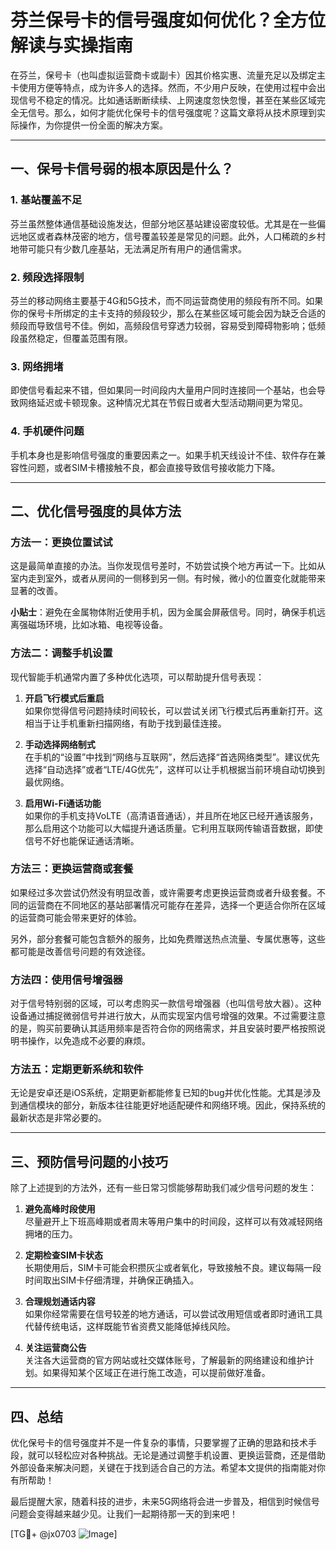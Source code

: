 # 芬兰保号卡的信号强度如何优化？全方位解读与实操指南

在芬兰，保号卡（也叫虚拟运营商卡或副卡）因其价格实惠、流量充足以及绑定主卡使用方便等特点，成为许多人的选择。然而，不少用户反映，在使用过程中会出现信号不稳定的情况。比如通话断断续续、上网速度忽快忽慢，甚至在某些区域完全无信号。那么，如何才能优化保号卡的信号强度呢？这篇文章将从技术原理到实际操作，为你提供一份全面的解决方案。

---

## 一、保号卡信号弱的根本原因是什么？

### 1. 基站覆盖不足
芬兰虽然整体通信基础设施发达，但部分地区基站建设密度较低。尤其是在一些偏远地区或者森林茂密的地方，信号覆盖较差是常见的问题。此外，人口稀疏的乡村地带可能只有少数几座基站，无法满足所有用户的通信需求。

### 2. 频段选择限制
芬兰的移动网络主要基于4G和5G技术，而不同运营商使用的频段有所不同。如果你的保号卡所绑定的主卡支持的频段较少，那么在某些区域可能会因为缺乏合适的频段而导致信号不佳。例如，高频段信号穿透力较弱，容易受到障碍物影响；低频段虽然稳定，但覆盖范围有限。

### 3. 网络拥堵
即使信号看起来不错，但如果同一时间段内大量用户同时连接同一个基站，也会导致网络延迟或卡顿现象。这种情况尤其在节假日或者大型活动期间更为常见。

### 4. 手机硬件问题
手机本身也是影响信号强度的重要因素之一。如果手机天线设计不佳、软件存在兼容性问题，或者SIM卡槽接触不良，都会直接导致信号接收能力下降。

---

## 二、优化信号强度的具体方法

### 方法一：更换位置试试
这是最简单直接的办法。当你发现信号差时，不妨尝试换个地方再试一下。比如从室内走到室外，或者从房间的一侧移到另一侧。有时候，微小的位置变化就能带来显著的改善。

**小贴士**：避免在金属物体附近使用手机，因为金属会屏蔽信号。同时，确保手机远离强磁场环境，比如冰箱、电视等设备。

### 方法二：调整手机设置
现代智能手机通常内置了多种优化选项，可以帮助提升信号表现：

1. **开启飞行模式后重启**  
   如果你觉得信号问题持续时间较长，可以尝试关闭飞行模式后再重新打开。这相当于让手机重新扫描网络，有助于找到最佳连接。

2. **手动选择网络制式**  
   在手机的“设置”中找到“网络与互联网”，然后选择“首选网络类型”。建议优先选择“自动选择”或者“LTE/4G优先”，这样可以让手机根据当前环境自动切换到最优网络。

3. **启用Wi-Fi通话功能**  
   如果你的手机支持VoLTE（高清语音通话），并且所在地区已经开通该服务，那么启用这个功能可以大幅提升通话质量。它利用互联网传输语音数据，即使信号不好也能保证通话清晰。

### 方法三：更换运营商或套餐
如果经过多次尝试仍然没有明显改善，或许需要考虑更换运营商或者升级套餐。不同的运营商在不同地区的基站部署情况可能存在差异，选择一个更适合你所在区域的运营商可能会带来更好的体验。

另外，部分套餐可能包含额外的服务，比如免费赠送热点流量、专属优惠等，这些都可能是改善信号问题的有效途径。

### 方法四：使用信号增强器
对于信号特别弱的区域，可以考虑购买一款信号增强器（也叫信号放大器）。这种设备通过捕捉微弱信号并进行放大，从而实现室内信号增强的效果。不过需要注意的是，购买前要确认其适用频率是否符合你的网络需求，并且安装时要严格按照说明书操作，以免造成不必要的麻烦。

### 方法五：定期更新系统和软件
无论是安卓还是iOS系统，定期更新都能修复已知的bug并优化性能。尤其是涉及到通信模块的部分，新版本往往能更好地适配硬件和网络环境。因此，保持系统的最新状态是非常必要的。

---

## 三、预防信号问题的小技巧

除了上述提到的方法外，还有一些日常习惯能够帮助我们减少信号问题的发生：

1. **避免高峰时段使用**  
   尽量避开上下班高峰期或者周末等用户集中的时间段，这样可以有效减轻网络拥堵的压力。

2. **定期检查SIM卡状态**  
   长期使用后，SIM卡可能会积攒灰尘或者氧化，导致接触不良。建议每隔一段时间取出SIM卡仔细清理，并确保正确插入。

3. **合理规划通话内容**  
   如果你经常需要在信号较差的地方通话，可以尝试改用短信或者即时通讯工具代替传统电话，这样既能节省资费又能降低掉线风险。

4. **关注运营商公告**  
   关注各大运营商的官方网站或社交媒体账号，了解最新的网络建设和维护计划。如果得知某个区域正在进行施工改造，可以提前做好准备。

---

## 四、总结

优化保号卡的信号强度并不是一件复杂的事情，只要掌握了正确的思路和技术手段，就可以轻松应对各种挑战。无论是通过调整手机设置、更换运营商，还是借助外部设备来解决问题，关键在于找到适合自己的方法。希望本文提供的指南能对你有所帮助！

最后提醒大家，随着科技的进步，未来5G网络将会进一步普及，相信到时候信号问题会变得越来越少见。让我们一起期待那一天的到来吧！

[TG💪+ @jx0703 ![Image](https://github.com/user-attachments/assets/dbca1d08-cadb-493c-b0ec-ad6f7a83f270)]
